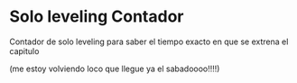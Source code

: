 # Solo leveling Contador

Contador de solo leveling para saber el tiempo exacto en que se extrena
el capitulo

(me estoy volviendo loco que llegue ya el sabadoooo!!!!)
